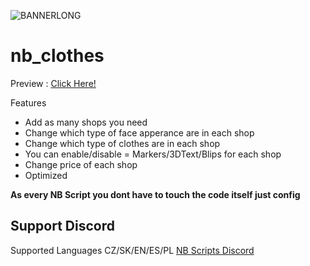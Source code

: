 ![BANNERLONG](https://user-images.githubusercontent.com/51495170/138206271-5ce500e2-5400-41dd-935d-ed12382991ce.png)
# nb_clothes

Preview : [Click Here!](https://youtu.be/Y0L_0rUOVks)

Features

- Add as many shops you need
- Change which type of face apperance are in each shop
- Change which type of clothes are in each shop
- You can enable/disable = Markers/3DText/Blips for each shop
- Change price of each shop
- Optimized

**As every NB Script you dont have to touch the code itself just config**

## Support Discord

Supported Languages CZ/SK/EN/ES/PL
[NB Scripts Discord](https://discord.gg/CRm3FQ8d4A)
